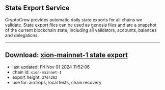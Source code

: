 ## State Export Service
CryptoCrew provides automatic daily state exports for all chains we validate. State export files can be used as genesis files and are a snapshot of the current blockchain state, including all validators, accounts, balances and delegations.

---
**Download: [xion-mainnet-1 state export](https://dl-eu2.ccvalidators.com/SERVICE/xion/xion-mainnet-1_export_3704282.json)**
---

- last updated: Fri Nov 01 2024 11:52:06
- chain id: `xion-mainnet-1`
- export height: `3704282`
- use for: airdrops, local tests, chain recovery
